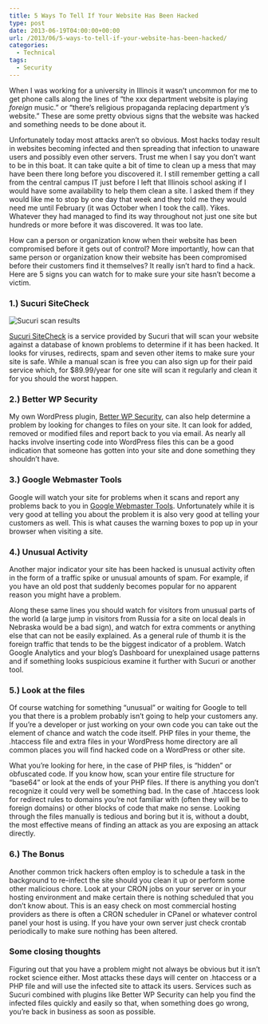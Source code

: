 ```yaml
---
title: 5 Ways To Tell If Your Website Has Been Hacked
type: post
date: 2013-06-19T04:00:00+00:00
url: /2013/06/5-ways-to-tell-if-your-website-has-been-hacked/
categories:
  - Technical
tags:
  - Security
---
```


When I was working for a university in Illinois it wasn’t uncommon for me to get phone calls along the lines of “the xxx department website is playing _foreign_ music.” or “there’s religious propaganda replacing department y’s website.” These are some pretty obvious signs that the website was hacked and something needs to be done about it.

Unfortunately today most attacks aren’t so obvious. Most hacks today result in websites becoming infected and then spreading that infection to unaware users and possibly even other servers. Trust me when I say you don’t want to be in this boat. It can take quite a bit of time to clean up a mess that may have been there long before you discovered it. I still remember getting a call from the central campus IT just before I left that Illinois school asking if I would have some availability to help them clean a site. I asked them if they would like me to stop by one day that week and they told me they would need me until February (it was October when I took the call). Yikes. Whatever they had managed to find its way throughout not just one site but hundreds or more before it was discovered. It was too late.

How can a person or organization know when their website has been compromised before it gets out of control? More importantly, how can that same person or organization know their website has been compromised before their customers find it themselves? It really isn’t hard to find a hack. Here are 5 signs you can watch for to make sure your site hasn’t become a victim.

### 1.) Sucuri SiteCheck

![Sucuri scan results](/images/2013/06/sucuri-results-150x150-1.png "Sucuri will scan your site and tell you if there is a problem")

[Sucuri SiteCheck](http://sitecheck.sucuri.net/scanner/ "Sucuri SiteCheck") is a service provided by Sucuri that will scan your website against a database of known problems to determine if it has been hacked. It looks for viruses, redirects, spam and seven other items to make sure your site is safe. While a manual scan is free you can also sign up for their paid service which, for $89.99/year for one site will scan it regularly and clean it for you should the worst happen.

### 2.) Better WP Security

My own WordPress plugin, [Better WP Security](https://wordpress.org/plugins/better-wp-security/ "Better WP Security"), can also help determine a problem by looking for changes to files on your site. It can look for added, removed or modified files and report back to you via email. As nearly all hacks involve inserting code into WordPress files this can be a good indication that someone has gotten into your site and done something they shouldn’t have.

### 3.) Google Webmaster Tools

Google will watch your site for problems when it scans and report any problems back to you in [Google Webmaster Tools](https://search.google.com/). Unfortunately while it is very good at telling you about the problem it is also very good at telling your customers as well. This is what causes the warning boxes to pop up in your browser when visiting a site.

### 4.) Unusual Activity

Another major indicator your site has been hacked is unusual activity often in the form of a traffic spike or unusual amounts of spam. For example, if you have an old post that suddenly becomes popular for no apparent reason you might have a problem.

Along these same lines you should watch for visitors from unusual parts of the world (a large jump in visitors from Russia for a site on local deals in Nebraska would be a bad sign), and watch for extra comments or anything else that can not be easily explained. As a general rule of thumb it is the foreign traffic that tends to be the biggest indicator of a problem. Watch Google Analytics and your blog’s Dashboard for unexplained usage patterns and if something looks suspicious examine it further with Sucuri or another tool.

### 5.) Look at the files

Of course watching for something “unusual” or waiting for Google to tell you that there is a problem probably isn’t going to help your customers any. If you’re a developer or just working on your own code you can take out the element of chance and watch the code itself. PHP files in your theme, the .htaccess file and extra files in your WordPress home directory are all common places you will find hacked code on a WordPress or other site.

What you’re looking for here, in the case of PHP files, is “hidden” or obfuscated code. If you know how, scan your entire file structure for “base64” or look at the ends of your PHP files. If there is anything you don’t recognize it could very well be something bad. In the case of .htaccess look for redirect rules to domains you’re not familiar with (often they will be to foreign domains) or other blocks of code that make no sense. Looking through the files manually is tedious and boring but it is, without a doubt, the most effective means of finding an attack as you are exposing an attack directly.

### 6.) The Bonus

Another common trick hackers often employ is to schedule a task in the background to re-infect the site should you clean it up or perform some other malicious chore. Look at your CRON jobs on your server or in your hosting environment and make certain there is nothing scheduled that you don’t know about. This is an easy check on most commercial hosting providers as there is often a CRON scheduler in CPanel or whatever control panel your host is using. If you have your own server just check crontab periodically to make sure nothing has been altered.

### Some closing thoughts

Figuring out that you have a problem might not always be obvious but it isn’t rocket science either. Most attacks these days will center on .htaccess or a PHP file and will use the infected site to attack its users. Services such as Sucuri combined with plugins like Better WP Security can help you find the infected files quickly and easily so that, when something does go wrong, you’re back in business as soon as possible.